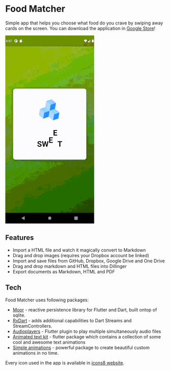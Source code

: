 # Food Matcher

Simple app that helps you choose what food do you crave by swiping away cards on the screen.
You can download the application in [Google Store](https://play.google.com/store/apps/details?id=com.flutter.foodietinder&hl=pl)!

![FoodMatcher](foodietinder/assets/foodMatcher.gif)

## Features

- Import a HTML file and watch it magically convert to Markdown
- Drag and drop images (requires your Dropbox account be linked)
- Import and save files from GitHub, Dropbox, Google Drive and One Drive
- Drag and drop markdown and HTML files into Dillinger
- Export documents as Markdown, HTML and PDF

## Tech

Food Matcher uses following packages:

- [Moor](https://pub.dev/packages/moor) -  reactive persistence library for Flutter and Dart, built ontop of sqlite.
- [RxDart](https://pub.dev/packages/rxdart) - adds additional capabilities to Dart Streams and StreamControllers.
- [Audioplayers](https://pub.dev/packages/audioplayers) - Flutter plugin to play multiple simultaneously audio files
- [Animated text kit](https://pub.dev/packages/animated_text_kit) - flutter package which contains a collection of some cool and awesome text animations
- [Simple animations](https://pub.dev/packages/simple_animations) - powerful package to create beautiful custom animations in no time.

Every icon used in the app is available in [icons8 website](https://icons8.com/icon/set/food/color).
